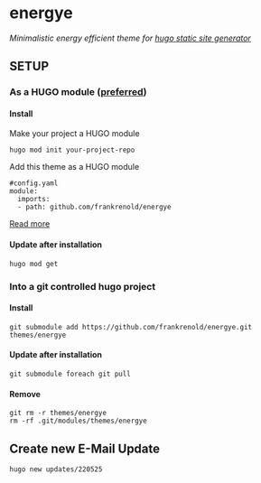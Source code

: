 # energye

*Minimalistic energy efficient theme for [hugo static site generator]([https://gohugo.io/](https://github.com/gohugoio/hugo))*

## SETUP

### As a HUGO module ([preferred](https://www.hugofordevelopers.com/articles/master-hugo-modules-managing-themes-as-modules/))

#### Install

Make your project a HUGO module

```
hugo mod init your-project-repo
```

Add this theme as a HUGO module

```
#config.yaml
module:
  imports:
  - path: github.com/frankrenold/energye
```

[Read more](https://www.hugofordevelopers.com/articles/master-hugo-modules-managing-themes-as-modules/)

#### Update after installation
```
hugo mod get
```

### Into a git controlled hugo project

#### Install
```
git submodule add https://github.com/frankrenold/energye.git themes/energye
```

#### Update after installation
```
git submodule foreach git pull
```

#### Remove
```
git rm -r themes/energye
rm -rf .git/modules/themes/energye
```

## Create new E-Mail Update
```
hugo new updates/220525
```
